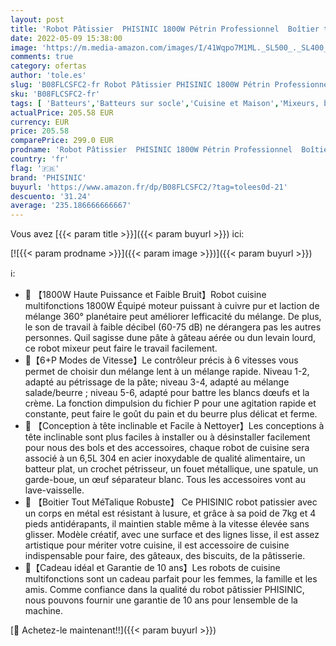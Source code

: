 ```yaml
---
layout: post
title: 'Robot Pâtissier  PHISINIC 1800W Pétrin Professionnel  Boîtier tout en Métal  Faible Bruit Robot de Cuisine Multifonction avec Fouet  Batteur  Crochet  6.5L Bol d Acier Inoxydable  6+P Vitesses  Noir '
date: 2022-05-09 15:38:00
image: 'https://m.media-amazon.com/images/I/41Wqpo7M1ML._SL500_._SL400_.jpg'
comments: true
category: ofertas
author: 'tole.es'
slug: 'B08FLCSFC2-fr Robot Pâtissier PHISINIC 1800W Pétrin Professionnel...'
sku: 'B08FLCSFC2-fr'
tags: [ 'Batteurs','Batteurs sur socle','Cuisine et Maison','Mixeurs, batteurs et robots multifonctions','Petit électroménager','phisinic','🇫🇷', ]
actualPrice: 205.58 EUR
currency: EUR
price: 205.58
comparePrice: 299.0 EUR
prodname: 'Robot Pâtissier  PHISINIC 1800W Pétrin Professionnel  Boîtier tout en Métal  Faible Bruit Robot de Cuisine Multifonction avec Fouet  Batteur  Crochet  6.5L Bol d Acier Inoxydable  6+P Vitesses  Noir '
country: 'fr'
flag: '🇫🇷'
brand: 'PHISINIC'
buyurl: 'https://www.amazon.fr/dp/B08FLCSFC2/?tag=tolees0d-21'
descuento: '31.24'
average: '235.186666666667'
---
```


Vous avez [{{< param title >}}]({{< param buyurl >}}) ici:

[![{{< param prodname >}}]({{< param image >}})]({{< param buyurl >}})

ℹ️:

- 🍰 【1800W Haute Puissance et Faible Bruit】Robot cuisine multifonctions 1800W Équipé moteur puissant à cuivre pur et laction de mélange 360° planétaire peut améliorer lefficacité du mélange. De plus, le son de travail à faible décibel (60-75 dB) ne dérangera pas les autres personnes. Quil sagisse dune pâte à gâteau aérée ou dun levain lourd, ce robot mixeur peut faire le travail facilement.
- 🎂【6+P Modes de Vitesse】Le contrôleur précis à 6 vitesses vous permet de choisir dun mélange lent à un mélange rapide. Niveau 1-2, adapté au pétrissage de la pâte; niveau 3-4, adapté au mélange salade/beurre ; niveau 5-6, adapté pour battre les blancs dœufs et la crème. La fonction dimpulsion du fichier P pour une agitation rapide et constante, peut faire le goût du pain et du beurre plus délicat et ferme.
- 🍕 【Conception à tête inclinable et Facile à Nettoyer】Les conceptions à tête inclinable sont plus faciles à installer ou à désinstaller facilement pour nous des bols et des accessoires, chaque robot de cuisine sera associé à un 6,5L 304 en acier inoxydable de qualité alimentaire, un batteur plat, un crochet pétrisseur, un fouet métallique, une spatule, un garde-boue, un œuf séparateur blanc. Tous les accessoires vont au lave-vaisselle.
- 🍩 【Boitier Tout MéTalique Robuste】 Ce PHISINIC robot patissier avec un corps en métal est résistant à lusure, et grâce à sa poid de 7kg et 4 pieds antidérapants, il maintien stable même à la vitesse élevée sans glisser. Modèle créatif, avec une surface et des lignes lisse, il est assez artistique pour mériter votre cuisine, il est accessoire de cuisine indispensable pour faire, des gâteaux, des biscuits, de la pâtisserie.
- 🍮【Cadeau idéal et Garantie de 10 ans】Les robots de cuisine multifonctions sont un cadeau parfait pour les femmes, la famille et les amis. Comme confiance dans la qualité du robot pâtissier PHISINIC, nous pouvons fournir une garantie de 10 ans pour lensemble de la machine.

[🛒 Achetez-le maintenant!!]({{< param buyurl >}})
